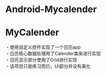 # Android-Mycalender
# MyCalender
・使用自定义控件实现了一个日历app<br>
・日历核心数据处理用了Calender类来进行实现<br>
・日历显示部分使用了Grid进行实现<br>
・该项目只是练习而已，UI部分并没有美化<br>
